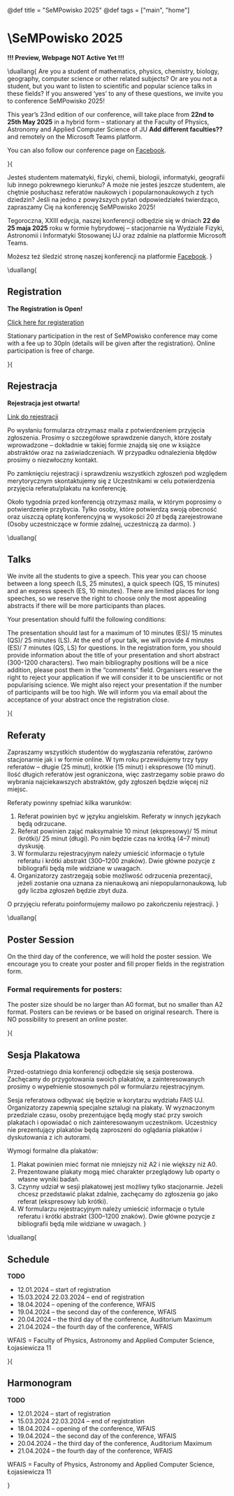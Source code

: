@def title = "SeMPowisko 2025"
@def tags = ["main", "home"]

# \SeMPowisko 2025
**!!! Preview, Webpage NOT Active Yet !!!**

\duallang{
Are you a student of mathematics, physics, chemistry, biology, geography, computer science or other related subjects?
Or are you not a student, but you want to listen to scientific and popular science talks in these fields?
If you answered ‘yes’ to any of these questions, we invite you to conference SeMPowisko 2025!

This year’s 23nd edition of our conference, will take place from **22nd to 25th May 2025** in a hybrid form – stationary at the Faculty of Physics, Astronomy and Applied Computer Science of JU **Add different faculties??** and remotely on the Microsoft Teams platform.

You can also follow our conference page on [Facebook](missinglink).

}{

Jesteś studentem matematyki, fizyki, chemii, biologii, informatyki, geografii lub innego pokrewnego kierunku?
A może nie jesteś jeszcze studentem, ale chętnie posłuchasz referatów naukowych i popularnonaukowych z tych dziedzin?
Jeśli na jedno z powyższych pytań odpowiedziałeś twierdząco, zapraszamy Cię na konferencję SeMPowisko 2025!

Tegoroczna, XXIII edycja, naszej konferencji odbędzie się w dniach **22 do 25 maja 2025** roku w formie hybrydowej – stacjonarnie na Wydziale Fizyki, Astronomii i Informatyki Stosowanej UJ oraz zdalnie na platformie Microsoft Teams.

Możesz też śledzić stronę naszej konferencji na platformie [Facebook](missinglink).
}


\duallang{
## Registration

**The Registration is Open!** 

[Click here for registeration](https://register.sempowisko.com)

Stationary participation in the rest of SeMPowisko conference may come with a fee up to 30pln (details will be given after the registration). Online participation is free of charge.

}{
## Rejestracja

**Rejestracja jest otwarta!** 

[Link do rejestracji](https://register.sempowisko.com)


Po wysłaniu formularza otrzymasz maila z potwierdzeniem przyjęcia zgłoszenia. Prosimy o szczegółowe sprawdzenie danych, które zostały wprowadzone – dokładnie w takiej formie znajdą się one w książce abstraktów oraz na zaświadczeniach. W przypadku odnalezienia błędów prosimy o niezwłoczny kontakt.

Po zamknięciu rejestracji i sprawdzeniu wszystkich zgłoszeń pod względem merytorycznym skontaktujemy się z Uczestnikami w celu potwierdzenia przyjęcia referatu/plakatu na konferencję.

Około tygodnia przed konferencją otrzymasz maila, w którym poprosimy o potwierdzenie przybycia. Tylko osoby, które potwierdzą swoją obecność oraz uiszczą opłatę konferencyjną w wysokości 20 zł będą zarejestrowane (Osoby uczestniczące w formie zdalnej, uczestniczą za darmo).
}

\duallang{
## Talks

We invite all the students to give a speech. This year you can choose between a long speech (LS, 25 minutes), a quick speech (QS, 15 minutes) and an express speech (ES, 10 minutes). There are limited places for long speeches, so we reserve the right to choose only the most appealing abstracts if there will be more participants than places.

Your presentation should fulfil the following conditions:

The presentation should last for a maximum of 10 minutes (ES)/ 15 minutes (QS)/ 25 minutes (LS). At the end of your talk, we will provide 4 minutes (ES)/ 7 minutes (QS, LS) for questions.
In the registration form, you should provide information about the title of your presentation and short abstract (300-1200 characters). Two main bibliography positions will be a nice addition, please post them in the “comments” field.
Organisers reserve the right to reject your application if we will consider it to be unscientific or not popularising science. We might also reject your presentation if the number of participants will be too high. 
We will inform you via email about the acceptance of your abstract once the registration close.

}{
## Referaty

Zapraszamy wszystkich studentów do wygłaszania referatów, zarówno stacjonarnie jak i w formie online. W tym roku przewidujemy trzy typy referatów – długie (25 minut), krótkie (15 minut) i ekspresowe (10 minut). Ilość długich referatów jest ograniczona, więc zastrzegamy sobie prawo do wybrania najciekawszych abstraktów, gdy zgłoszeń będzie więcej niż miejsc.

Referaty powinny spełniać kilka warunków:

1. Referat powinien być w języku angielskim. Referaty w innych językach będą odrzucane.
2. Referat powinien zająć maksymalnie 10 minut (ekspresowy)/ 15 minut (krótki)/ 25 minut (długi). Po nim będzie czas na krótką (4–7 minut) dyskusję.
3. W formularzu rejestracyjnym należy umieścić informacje o tytule referatu i krótki abstrakt (300–1200 znaków). Dwie główne pozycje z bibliografii będą mile widziane w uwagach.
4. Organizatorzy zastrzegają sobie możliwość odrzucenia prezentacji, jeżeli zostanie ona uznana za nienaukową ani niepopularnonaukową, lub gdy liczba zgłoszeń będzie zbyt duża.

O przyjęciu referatu poinformujemy mailowo po zakończeniu rejestracji.
}


\duallang{
## Poster Session

On the third day of the conference, we will hold the poster session. We encourage you to create your poster and fill proper fields in the registration form.

### Formal requirements for posters:

The poster size should be no larger than A0 format, but no smaller than A2 format.
Posters can be reviews or be based on original research.
There is NO possibility to present an online poster.

}{
## Sesja Plakatowa

Przed-ostatniego dnia konferencji odbędzie się sesja posterowa. Zachęcamy do przygotowania swoich plakatów, a zainteresowanych prosimy o wypełnienie stosownych pól w formularzu rejestracyjnym.

Sesja referatowa odbywać się będzie w korytarzu wydziału FAIS UJ. Organizatorzy zapewnią specjalne sztalugi na plakaty. W wyznaczonym przedziale czasu, osoby prezentujące będą mogły stać przy swoich plakatach i opowiadać o nich zainteresowanym uczestnikom. Uczestnicy nie prezentujący plakatów będą zaproszeni do oglądania plakatów i dyskutowania z ich autorami.

Wymogi formalne dla plakatów:

1. Plakat powinien mieć format nie mniejszy niż A2 i nie większy niż A0.
2. Prezentowane plakaty mogą mieć charakter przeglądowy lub oparty o własne wyniki badań.
3. Czynny udział w sesji plakatowej jest możliwy tylko stacjonarnie. Jeżeli chcesz przedstawić plakat zdalnie, zachęcamy do zgłoszenia go jako referat (ekspresowy lub krótki).
4. W formularzu rejestracyjnym należy umieścić informacje o tytule referatu i krótki abstrakt (300–1200 znaków). Dwie główne pozycje z bibliografii będą mile widziane w uwagach.
}


\duallang{
## Schedule

**TODO** 

* 12.01.2024 – start of registration
* 15.03.2024 22.03.2024 – end of registration
* 18.04.2024 – opening of the conference, WFAIS
* 19.04.2024 – the second day of the conference, WFAIS
* 20.04.2024 – the third day of the conference, Auditorium Maximum
* 21.04.2024 – the fourth day of the conference, WFAIS

WFAIS = Faculty of Physics, Astronomy and Applied Computer Science, Łojasiewicza 11

}{
## Harmonogram

**TODO** 

* 12.01.2024 – start of registration
* 15.03.2024 22.03.2024 – end of registration
* 18.04.2024 – opening of the conference, WFAIS
* 19.04.2024 – the second day of the conference, WFAIS
* 20.04.2024 – the third day of the conference, Auditorium Maximum
* 21.04.2024 – the fourth day of the conference, WFAIS

WFAIS = Faculty of Physics, Astronomy and Applied Computer Science, Łojasiewicza 11

}
